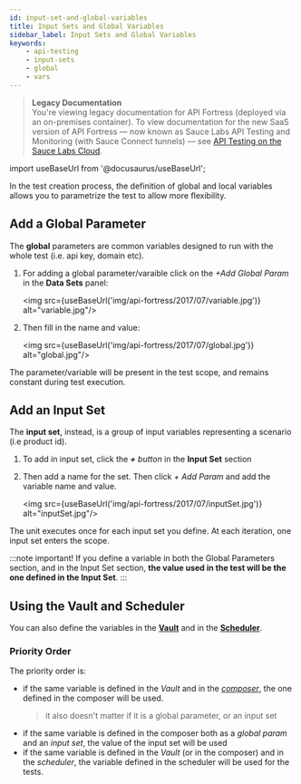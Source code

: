 ```yaml
---
id: input-set-and-global-variables
title: Input Sets and Global Variables
sidebar_label: Input Sets and Global Variables
keywords:
    - api-testing
    - input-sets
    - global
    - vars
---
```


>**Legacy Documentation**<br/>You're viewing legacy documentation for API Fortress (deployed via an on-premises container). To view documentation for the new SaaS version of API Fortress &#8212; now known as Sauce Labs API Testing and Monitoring (with Sauce Connect tunnels) &#8212; see [API Testing on the Sauce Labs Cloud](/api-testing/).

import useBaseUrl from '@docusaurus/useBaseUrl';

In the test creation process, the definition of global and local variables allows you to parametrize the test to allow more flexibility.

## Add a Global Parameter

The **global** parameters are common variables designed to run with the whole test (i.e. api key, domain etc).

1. For adding a global parameter/varaible click on the _+Add Global Param_ in the **Data Sets** panel:

   <img src={useBaseUrl('img/api-fortress/2017/07/variable.jpg')} alt="variable.jpg"/>

2. Then fill in the name and value:

   <img src={useBaseUrl('img/api-fortress/2017/07/global.jpg')} alt="global.jpg"/>

The parameter/variable will be present in the test scope, and remains constant during test execution.

## Add an Input Set

The **input set**, instead, is a group of input variables representing a scenario (i.e product id).

1. To add in input set, click the _**+** button_ in the **Input Set** section
3. Then add a name for the set. Then click _+ Add Param_ and add the variable name and value.

   <img src={useBaseUrl('img/api-fortress/2017/07/inputSet.jpg')} alt="inputSet.jpg"/>

The unit executes once for each input set you define. At each iteration, one input set enters the scope.

:::note important!
If you define a variable in both the Global Parameters section, and in the Input Set section, **the value used in the test will be the one defined in the Input Set**.
:::

## Using the Vault and Scheduler

You can also define the variables in the [**Vault**](/api-testing/on-prem/quick-start/the-vault) and in the [**Scheduler**](/api-testing/on-prem/quick-start/schedule-a-test).

### Priority Order

The priority order is:

- if the same variable is defined in the _Vault_ and in the [_composer_](/api-testing/on-prem/quick-start/composer), the one defined in the composer will be used.
  > it also doesn't matter if it is a global parameter, or an input set
- if the same variable is defined in the composer both as a  _global param_ and an _input set_, the value of the input set will be used
- if the same variable is defined in the _Vault_ (or in the composer) and in the _scheduler_, the variable defined in the scheduler will be used for the tests.
